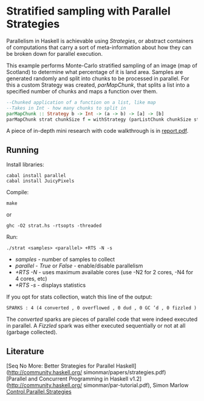 Stratified sampling with Parallel Strategies
==============
Parallelism in Haskell is achievable using *Strategies*, or abstract containers of computations that carry a sort of meta-information about how they can be broken down for parallel execution.

This example performs Monte-Carlo stratified sampling of an image (map of Scotland) to determine what percentage of it is land area. Samples are generated randomly and split into chunks to be processed in parallel. For this a custom Strategy was created, *parMapChunk*, that splits a list into a specified number of chunks and maps a function over them.
```haskell
--Chunked application of a function on a list, like map
--Takes in Int - how many chunks to split in
parMapChunk :: Strategy b -> Int -> (a -> b) -> [a] -> [b]
parMapChunk strat chunkSize f = withStrategy (parListChunk chunkSize strat) . map f
```

A piece of in-depth mini research with code walkthrough is in [report.pdf](report.pdf).

Running
-------------
Install libraries:
```
cabal install parallel
cabal install JuicyPixels
```

Compile:
```
make
```
or
```
ghc -O2 strat.hs -rtsopts -threaded
```

Run:
```
./strat <samples> <parallel> +RTS -N -s
```
* *samples* - number of samples to collect
* *parallel* - *True* or *False* - enable/disable parallelism
* *+RTS -N* - uses maximum available cores (use -N2 for 2 cores, -N4 for 4 cores, etc)
* *+RTS -s* - displays statistics

If you opt for stats collection, watch this line of the output:
```
SPARKS : 4 (4 converted , 0 overflowed , 0 dud , 0 GC ’d , 0 fizzled )
```
The *converted* sparks are pieces of parallel code that were indeed executed in parallel. A *Fizzled* spark was either executed sequentially or not at all (garbage collected).

Literature
-----------
[Seq No More: Better Strategies for Parallel Haskell](http://community.haskell.org/ simonmar/papers/strategies.pdf)  
[Parallel and Concurrent Programming in Haskell v1.2](http://community.haskell.org/ simonmar/par-tutorial.pdf), Simon Marlow  
[Control.Parallel.Strategies](https://hackage.haskell.org/package/parallel-3.2.0.4/docs/Control-Parallel-Strategies.html)  
